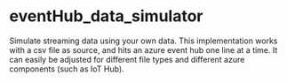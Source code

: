# eventHub_data_simulator
Simulate streaming data using your own data. This implementation works with a csv file as source, and hits an azure event hub one line at a time. It can easily be adjusted for different file types and different azure components (such as IoT Hub).
